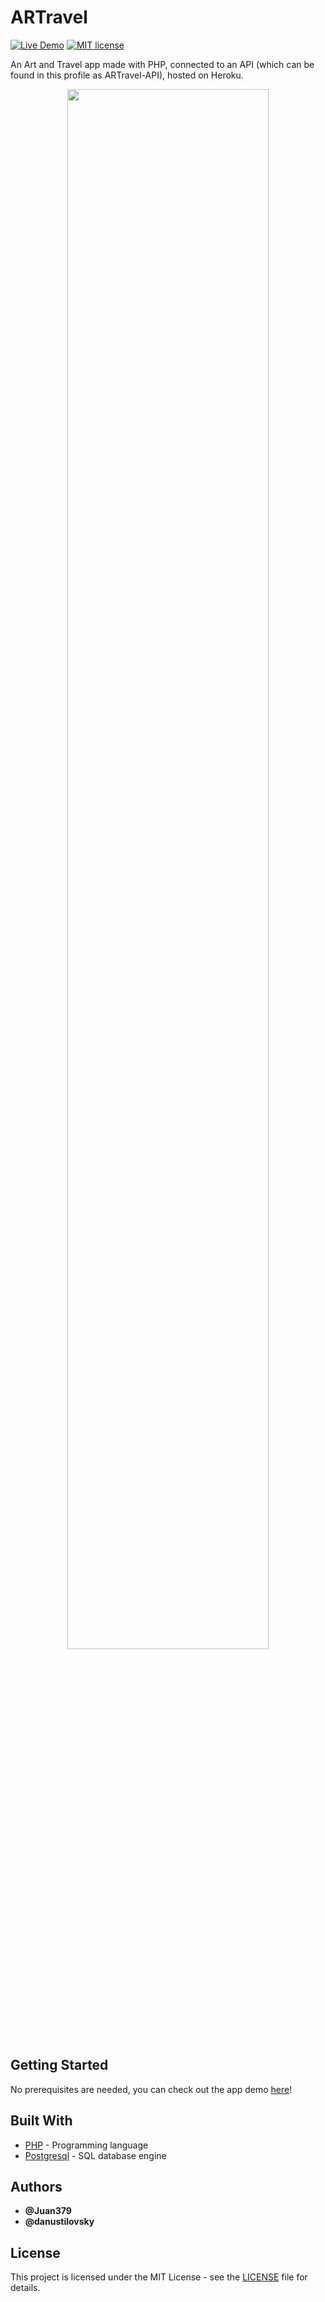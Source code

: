 # ARTravel

[![Live Demo](https://img.shields.io/badge/demo-online-green.svg)](https://rocky-badlands-03545.herokuapp.com/)
[![MIT license](https://img.shields.io/badge/License-MIT-blue.svg)](https://mit-license.org/)

An Art and Travel app made with PHP, connected to an API (which can be found in this profile as ARTravel-API), hosted on Heroku.

<p align="center">
  <img width="80%" src=https://github.com/Juan379/saturnality/blob/master/ARTravel.PNG>
</p>

## Getting Started

No prerequisites are needed, you can check out the app demo [here](https://art-travel.herokuapp.com/)!

## Built With

* [PHP](https://www.php.net/) - Programming language
* [Postgresql](https://www.postgresql.org/) - SQL database engine

## Authors

* **@Juan379** 
* **@danustilovsky**

## License

This project is licensed under the MIT License - see the [LICENSE](LICENSE) file for details.
